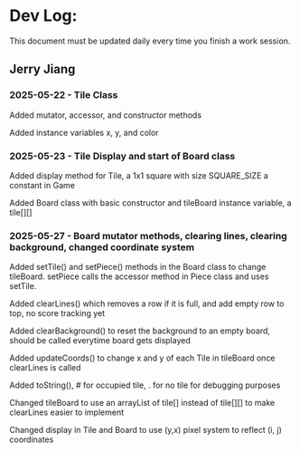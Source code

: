 # Dev Log:

This document must be updated daily every time you finish a work session.

## Jerry Jiang

### 2025-05-22 - Tile Class
Added mutator, accessor, and constructor methods

Added instance variables x, y, and color

### 2025-05-23 - Tile Display and start of Board class
Added display method for Tile, a 1x1 square with size SQUARE_SIZE a constant in Game

Added Board class with basic constructor and tileBoard instance variable, a tile[][]

### 2025-05-27 - Board mutator methods, clearing lines, clearing background, changed coordinate system
Added setTile() and setPiece() methods in the Board class to change tileBoard. setPiece calls the accessor method in Piece class and uses setTile.

Added clearLines() which removes a row if it is full, and add empty row to top, no score tracking yet

Added clearBackground() to reset the background to an empty board, should be called everytime board gets displayed

Added updateCoords() to change x and y of each Tile in tileBoard once clearLines is called

Added toString(), # for occupied tile, . for no tile for debugging purposes


Changed tileBoard to use an arrayList of tile[] instead of tile[][] to make clearLines easier to implement

Changed display in Tile and Board to use (y,x) pixel system to reflect (i, j) coordinates

